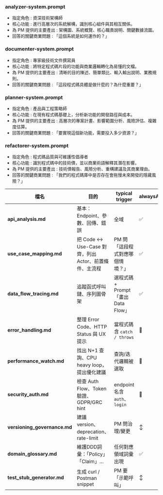 


### analyzer-system.prompt 
- 指定角色 : 資深技術架構師
- 核心功能 : 進行高層次的系統解構，識別核心組件與其相互關係。
- 為 PM 提供的主要產出 : 架構圖、系統概覽、核心職責說明、關鍵數據流圖。
- 回答的關鍵商業問題 : 「這個系統是如何運作的？」

### documenter-system.prompt
- 指定角色 : 專家級技術文件撰寫員
- 核心功能 : 將特定程式碼片段的功能與商業邏輯轉化為易懂的文檔。
- 為 PM 提供的主要產出 : 清晰的目的陳述、簡單類比、輸入輸出說明、業務規則。
- 回答的關鍵商業問題 : 「這段程式碼具體是做什麼的？為什麼重要？」

### planner-system.prompt
- 指定角色 : 產品與工程策略師
- 核心功能 : 在現有程式碼基礎上，分析新功能的開發路徑與成本。
- 為 PM 提供的主要產出 : 高層次的專案計畫、影響範圍分析、風險評估、複雜度估算。
- 回答的關鍵商業問題 : 「要實現這個新功能，需要投入多少資源？」

### refactorer-system.prompt
- 指定角色 : 程式碼品質與可維護性倡導者
- 核心功能 : 識別程式碼中的技術債，並以商業術語解釋其潛在影響。
- 為 PM 提供的主要產出 : 技術債報告、風險分析、重構建議及其商業理由。
- 回答的關鍵商業問題 : 「我們的程式碼庫中是否存在會拖慢未來開發的隱藏風險？」



| 檔名                            | 目的                                     | typical trigger             | alwaysApply |
| ----------------------------- | -------------------------------------- | --------------------------- | ----------- |
| **api\_analysis.md**          | 基本：Endpoint、參數、回傳、錯誤                   | 全域                          | ✅           |
| **use\_case\_mapping.md**     | 把 Code ↔ Use-Case 對齊，列出 Actor、前置條件、主流程 | PM 問「這段程式對應哪個情境？」           | ✅           |
| **data\_flow\_tracing.md**    | 追蹤函式呼叫鏈、序列圖骨架                          | 選程式碼 + Prompt「畫出 Data Flow」 | ✅           |
| **error\_handling.md**        | 整理 Error Code、HTTP Status 與 UX 提示      | 當程式碼含 `catch / throws`      | 🔄          |
| **performance\_watch.md**     | 找出 N+1 查詢、CPU heavy loop，提出優化建議        | 查詢/迭代邏輯被選取                  | 🔄          |
| **security\_auth.md**         | 檢查 Auth Flow、Token 驗證、GDPR/GRC hint    | endpoint 名含 `auth`、`login`  | 🔄          |
| **versioning\_governance.md** | 建議 version、deprecation、rate-limit      | PM 問治理/變更                   | ↕           |
| **domain\_glossary.md**       | 維護DDD詞彙：「Policy」「Claim」…               | 任何對應領域詞彙出現                  | ✅           |
| **test\_stub\_generator.md**  | 生成 curl / Postman snippet              | PM 要「示範呼叫」                  | ↕           |
